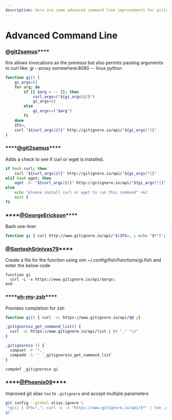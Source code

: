 ```yaml
---
description: Here are some advanced command line improvements for gitignore.io
---
```


# Advanced Command Line

### [**@git2samus**](https://github.com/git2samus)\*\*\*\*

this allows invocations as the previous but also permits passing arguments to curl like: gi --proxy somewhere:8080 -- linux python

```bash
function gi() (
    gi_args=()
    for arg; do
        if [[ $arg = -- ]]; then
            curl_args=("${gi_args[@]}")
            gi_args=()
        else
            gi_args+=("$arg")
        fi
    done
    IFS=,
    curl "${curl_args[@]}" http://gitignore.io/api/"${gi_args[*]}"
)
```

### \*\*\*\*[**@git2samus**](https://github.com/git2samus)\*\*\*\*

Adds a check to see if curl or wget is installed.

```bash
if hash curl; then
    curl "${curl_args[@]}" http://gitignore.io/api/"${gi_args[*]}"
elif hash wget; then
    wget -O- "${curl_args[@]}" http://gitignore.io/api/"${gi_args[*]}"
else
    echo "please install curl or wget to run this command" >&2
    exit 1
fi
```

### \*\*\*\*[**@GeorgeErickson**](https://github.com/GeorgeErickson)\*\*\*\*

Bash one-liner

```bash
function gi { curl http://www.gitignore.io/api/"$(IFS=, ; echo "$*")"; }
```

### [**@SantoshSrinivas79**](https://github.com/SantoshSrinivas79)\*\*\*\*

Create a file for the function using vim ~/.config/fish/functions/gi.fish and enter the below code

```text
function gi
  curl -L -s https://www.gitignore.io/api/$argv;
end
```

### \*\*\*\*[**oh-my-zsh**](https://github.com/robbyrussell/oh-my-zsh/blob/master/plugins/gitignore/gitignore.plugin.zsh)\*\*\*\*

Provides completion for zsh

```bash
function gi() { curl -sL https://www.gitignore.io/api/$@ ;}

_gitignoreio_get_command_list() {
  curl -sL https://www.gitignore.io/api/list | tr "," "\n"
}

_gitignoreio () {
  compset -P '*,'
  compadd -S '' `_gitignoreio_get_command_list`
}

compdef _gitignoreio gi
```

### \*\*\*\*[**@Phoenix09**](https://github.com/Phoenix09)\*\*\*\*

Improved git alias `tee` to `.gitignore` and accept multiple parameters

```bash
git config --global alias.ignore \
'!gi() { IFS=","; curl -L -s "https://www.gitignore.io/api/$*" | tee .gitignore;}; \
gi'

```

